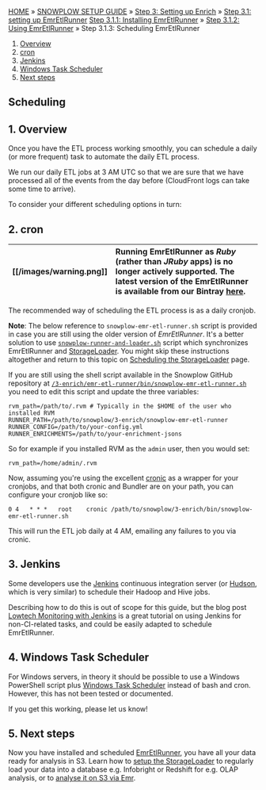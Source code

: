 <a name="top" />

[HOME](Home) » [SNOWPLOW SETUP GUIDE](Setting-up-Snowplow) » [Step 3: Setting up Enrich](Setting-up-enrich) » [Step 3.1: setting up EmrEtlRunner](Setting-up-EmrEtlRunner) [Step 3.1.1: Installing EmrEtlRunner](1-Installing-EmrEtlRunner) » [Step 3.1.2: Using EmrEtlRunner](2-Using-EmrEtlRunner) » Step 3.1.3: Scheduling EmrEtlRunner

1. [Overview](#scheduling-overview)
2. [cron](#cron)
3. [Jenkins](#jenkins)
4. [Windows Task Scheduler](#windows)
5. [Next steps](#next-steps)

<a name="scheduling"/>

## Scheduling

<a name="scheduling-overview"/>

## 1. Overview

Once you have the ETL process working smoothly, you can schedule a daily
(or more frequent) task to automate the daily ETL process.

We run our daily ETL jobs at 3 AM UTC so that we are sure that we have
processed all of the events from the day before (CloudFront logs can
take some time to arrive).

To consider your different scheduling options in turn:

<a name="cron"/>

## 2. cron

[[/images/warning.png]] | Running EmrEtlRunner as *Ruby* (rather than *JRuby* apps) is no longer actively supported. The latest version of the EmrEtlRunner is available from our Bintray [here](http://dl.bintray.com/snowplow/snowplow-generic/snowplow_emr_r77_great_auk.zip).
---|:---

The recommended way of scheduling the ETL process is as a daily cronjob.

**Note**: The below reference to `snowplow-emr-etl-runner.sh` script is provided in case you are still using the older version of *EmrEtlRunner*. It's a better solution to use [`snowplow-runner-and-loader.sh`](https://github.com/snowplow/snowplow/blob/r88-angkor-wat/4-storage/storage-loader/bin/snowplow-runner-and-loader.sh) script which synchronizes EmrEtlRunner and [StorageLoader](1-Installing-the-StorageLoader). You might skip these instructions altogether and return to this topic on [Scheduling the StorageLoader](3-scheduling-the-storageloader) page.

If you are still using the shell script available in the Snowplow GitHub repository at 
[`/3-enrich/emr-etl-runner/bin/snowplow-emr-etl-runner.sh`][bash-script] you need to edit this script and update the three variables:

    rvm_path=/path/to/.rvm # Typically in the $HOME of the user who installed RVM
    RUNNER_PATH=/path/to/snowplow/3-enrich/snowplow-emr-etl-runner
    RUNNER_CONFIG=/path/to/your-config.yml
    RUNNER_ENRICHMENTS=/path/to/your-enrichment-jsons

So for example if you installed RVM as the `admin` user, then you would set:

    rvm_path=/home/admin/.rvm

Now, assuming you're using the excellent [cronic][cronic] as a wrapper for 
your cronjobs, and that both cronic and Bundler are on your path, you can 
configure your cronjob like so:

    0 4   * * *   root    cronic /path/to/snowplow/3-enrich/bin/snowplow-emr-etl-runner.sh

This will run the ETL job daily at 4 AM, emailing any failures to you via cronic.

<a name="jenkins"/>

## 3. Jenkins

Some developers use the [Jenkins][jenkins] continuous integration server (or
[Hudson][hudson], which is very similar) to schedule their Hadoop and Hive jobs.

Describing how to do this is out of scope for this guide, but the blog post
[Lowtech Monitoring with Jenkins][jenkins-tutorial] is a great tutorial on using
Jenkins for non-CI-related tasks, and could be easily adapted to schedule
EmrEtlRunner.

<a name="windows"/>

## 4. Windows Task Scheduler

For Windows servers, in theory it should be possible to use a Windows PowerShell
script plus [Windows Task Scheduler][windows-task-scheduler] instead of bash and cron. However, this has not been tested or documented.

If you get this working, please let us know!

<a name="next-steps" />

## 5. Next steps

Now you have installed and scheduled [EmrEtlRunner][emr-etl-runner], you have all your data ready for analysis in S3. Learn how to [setup the StorageLoader][storage-loader] to regularly load your data into a database e.g. Infobright or Redshift for e.g. OLAP analysis, or to [analyse it on S3 via Emr][emr-analysis].


[emr-etl-runner]: https://github.com/snowplow/snowplow/tree/master/3-enrich/emr-etl-runner
[hive-etl]: https://github.com/snowplow/snowplow/tree/master/3-enrich/hive-etl
[trackers]: https://github.com/snowplow/snowplow/tree/master/1-trackers
[collectors]: https://github.com/snowplow/snowplow/tree/master/2-collectors
[getting-started]: http://snowplowanalytics.com/product/get-started.html

[git-install]: http://git-scm.com/book/en/Getting-Started-Installing-Git
[ruby-install]: http://www.ruby-lang.org/en/downloads/
[nokogiri-install]: http://nokogiri.org/tutorials/installing_nokogiri.html
[rubygems-install]: http://docs.rubygems.org/read/chapter/3

[config-yml]: https://github.com/snowplow/snowplow/blob/master/3-enrich/emr-etl-runner/config/config.yml
[bash-script]: https://github.com/snowplow/snowplow/blob/r76-changeable-hawk-eagle/3-enrich/emr-etl-runner/bin/snowplow-emr-etl-runner.sh

[cronic]: http://habilis.net/cronic/
[jenkins]: http://jenkins-ci.org/
[hudson]: http://hudson-ci.org/
[jenkins-tutorial]: http://blog.lusis.org/blog/2012/01/23/lowtech-monitoring-with-jenkins/
[windows-task-scheduler]: http://en.wikipedia.org/wiki/Windows_Task_Scheduler#Task_Scheduler_2.0

[storage-loader]: https://github.com/snowplow/snowplow/wiki/Setting-up-Snowplow#wiki-step4
[emr-analysis]: https://github.com/snowplow/snowplow/wiki/Setting-up-Snowplow#wiki-step5
